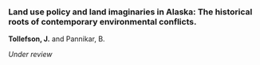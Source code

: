 ### Land use policy and land imaginaries in Alaska: The historical roots of contemporary environmental conflicts.

**Tollefson, J.** and Pannikar, B.

_Under review_

